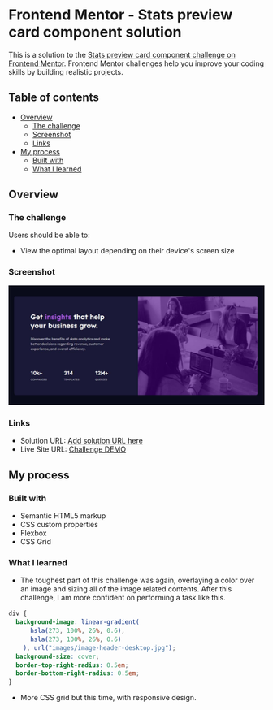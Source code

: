 # Frontend Mentor - Stats preview card component solution

This is a solution to the [Stats preview card component challenge on Frontend Mentor](https://www.frontendmentor.io/challenges/stats-preview-card-component-8JqbgoU62). Frontend Mentor challenges help you improve your coding skills by building realistic projects.

## Table of contents

- [Overview](#overview)
  - [The challenge](#the-challenge)
  - [Screenshot](#screenshot)
  - [Links](#links)
- [My process](#my-process)
  - [Built with](#built-with)
  - [What I learned](#what-i-learned)

## Overview

### The challenge

Users should be able to:

- View the optimal layout depending on their device's screen size

### Screenshot

![](images/completed.jpg)

### Links

- Solution URL: [Add solution URL here](https://your-solution-url.com)
- Live Site URL: [Challenge DEMO](https://pompoko-lab.github.io/Stats-preview-component/)

## My process

### Built with

- Semantic HTML5 markup
- CSS custom properties
- Flexbox
- CSS Grid

### What I learned

- The toughest part of this challenge was again, overlaying a color over an image and sizing all of the image related contents. After this challenge, I am more confident on performing a task like this.

```css
div {
  background-image: linear-gradient(
      hsla(273, 100%, 26%, 0.6),
      hsla(273, 100%, 26%, 0.6)
    ), url("images/image-header-desktop.jpg");
  background-size: cover;
  border-top-right-radius: 0.5em;
  border-bottom-right-radius: 0.5em;
}
```

- More CSS grid but this time, with responsive design.
